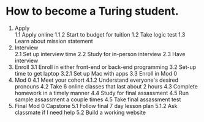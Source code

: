 # How to become a Turing student.

1. Apply </br>
   1.1 Apply online
      1.1.2 Start to budget for tuition
   1.2 Take logic test
   1.3 Learn about mission statement
2. Interview </br>
   2.1 Set up interview time
   2.2 Study for in-person interview
   2.3 Have interview
3. Enroll
   3.1 Enroll in either front-end or back-end programming
   3.2 Set-up time to get laptop
      3.2.1 Set up Mac with apps
   3.3 Enroll in Mod 0
4. Mod 0
   4.1 Meet your cohort
      4.1.2 Understand everyone's desired pronouns
   4.2 Take 6 online classes that last about 2 hours
   4.3 Complete homework in a timely manner
   4.4 Study for final assassment
      4.5 Run sample assassment a couple times
   4.5 Take final assassment test 
5. Final Mod 0 Capstone
   5.1 Follow final 7 day lesson plan
      5.1.2 Ask classmate if I need help
   5.2 Build a working website 